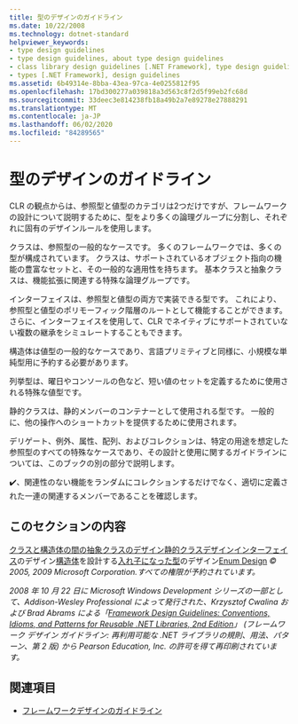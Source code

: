 ```yaml
---
title: 型のデザインのガイドライン
ms.date: 10/22/2008
ms.technology: dotnet-standard
helpviewer_keywords:
- type design guidelines
- type design guidelines, about type design guidelines
- class library design guidelines [.NET Framework], type design guidelines
- types [.NET Framework], design guidelines
ms.assetid: 6b49314e-8bba-43ea-97ca-4e0255812f95
ms.openlocfilehash: 17bd300277a039818a3d563c8f2d5f99eb2fc68d
ms.sourcegitcommit: 33deec3e814238fb18a49b2a7e89278e27888291
ms.translationtype: MT
ms.contentlocale: ja-JP
ms.lasthandoff: 06/02/2020
ms.locfileid: "84289565"
---
```

# <a name="type-design-guidelines"></a>型のデザインのガイドライン
CLR の観点からは、参照型と値型のカテゴリは2つだけですが、フレームワークの設計について説明するために、型をより多くの論理グループに分割し、それぞれに固有のデザインルールを使用します。

 クラスは、参照型の一般的なケースです。 多くのフレームワークでは、多くの型が構成されています。 クラスは、サポートされているオブジェクト指向の機能の豊富なセットと、その一般的な適用性を持ちます。 基本クラスと抽象クラスは、機能拡張に関連する特殊な論理グループです。

 インターフェイスは、参照型と値型の両方で実装できる型です。 これにより、参照型と値型のポリモーフィック階層のルートとして機能することができます。 さらに、インターフェイスを使用して、CLR でネイティブにサポートされていない複数の継承をシミュレートすることもできます。

 構造体は値型の一般的なケースであり、言語プリミティブと同様に、小規模な単純型用に予約する必要があります。

 列挙型は、曜日やコンソールの色など、短い値のセットを定義するために使用される特殊な値型です。

 静的クラスは、静的メンバーのコンテナーとして使用される型です。 一般的に、他の操作へのショートカットを提供するために使用されます。

 デリゲート、例外、属性、配列、およびコレクションは、特定の用途を想定した参照型のすべての特殊なケースであり、その設計と使用に関するガイドラインについては、このブックの別の部分で説明します。

 ✔️、関連性のない機能をランダムにコレクションするだけでなく、適切に定義された一連の関連するメンバーであることを確認します。

## <a name="in-this-section"></a>このセクションの内容
 [クラスと構造体の間の](choosing-between-class-and-struct.md)[抽象クラスのデザイン](abstract-class.md)[静的クラスデザイン](static-class.md)[インターフェイス](interface.md)のデザイン[構造体](struct.md)を設計する[入れ子になった型](nested-types.md)のデザイン[Enum Design](enum.md) *© 2005, 2009 Microsoft Corporation.すべての権限が予約されています。*

 *2008 年 10 月 22 日に Microsoft Windows Development シリーズの一部として、Addison-Wesley Professional によって発行された、Krzysztof Cwalina および Brad Abrams による「[Framework Design Guidelines: Conventions, Idioms, and Patterns for Reusable .NET Libraries, 2nd Edition](https://www.informit.com/store/framework-design-guidelines-conventions-idioms-and-9780321545619)」 (フレームワーク デザイン ガイドライン: 再利用可能な .NET ライブラリの規則、用法、パターン、第 2 版) から Pearson Education, Inc. の許可を得て再印刷されています。*

## <a name="see-also"></a>関連項目

- [フレームワークデザインのガイドライン](index.md)
